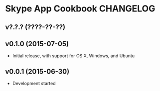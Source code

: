Skype App Cookbook CHANGELOG
============================

v?.?.? (????-??-??)
-------------------

v0.1.0 (2015-07-05)
-------------------
- Initial release, with support for OS X, Windows, and Ubuntu

v0.0.1 (2015-06-30)
-------------------
- Development started
